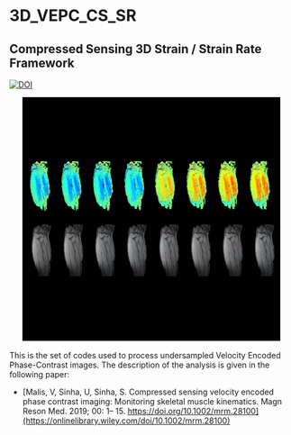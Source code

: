 # 3D_VEPC_CS_SR
## Compressed Sensing 3D Strain / Strain Rate Framework
[![DOI](https://zenodo.org/badge/245132989.svg)](https://zenodo.org/badge/latestdoi/245132989)

<p align="center">
  <img width="458" height="433" src=/image/preview.png>
</p>


This is the set of codes used to process undersampled Velocity Encoded Phase-Contrast images.
The description of the analysis is given in the following paper:

- [Malis, V, Sinha, U, Sinha, S. Compressed sensing velocity encoded phase contrast imaging: Monitoring skeletal muscle kinematics. Magn Reson Med. 2019; 00: 1– 15. https://doi.org/10.1002/mrm.28100](https://onlinelibrary.wiley.com/doi/10.1002/mrm.28100)
